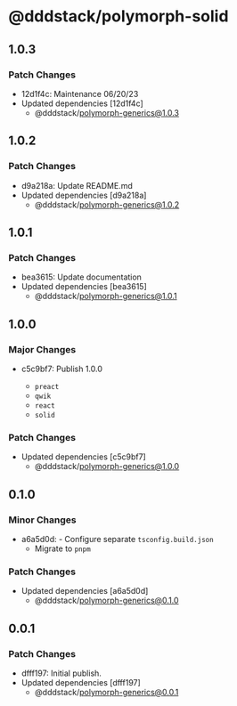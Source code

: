 # @dddstack/polymorph-solid

## 1.0.3

### Patch Changes

- 12d1f4c: Maintenance 06/20/23
- Updated dependencies [12d1f4c]
  - @dddstack/polymorph-generics@1.0.3

## 1.0.2

### Patch Changes

- d9a218a: Update README.md
- Updated dependencies [d9a218a]
  - @dddstack/polymorph-generics@1.0.2

## 1.0.1

### Patch Changes

- bea3615: Update documentation
- Updated dependencies [bea3615]
  - @dddstack/polymorph-generics@1.0.1

## 1.0.0

### Major Changes

- c5c9bf7: Publish 1.0.0

  - `preact`
  - `qwik`
  - `react`
  - `solid`

### Patch Changes

- Updated dependencies [c5c9bf7]
  - @dddstack/polymorph-generics@1.0.0

## 0.1.0

### Minor Changes

- a6a5d0d: - Configure separate `tsconfig.build.json`
  - Migrate to `pnpm`

### Patch Changes

- Updated dependencies [a6a5d0d]
  - @dddstack/polymorph-generics@0.1.0

## 0.0.1

### Patch Changes

- dfff197: Initial publish.
- Updated dependencies [dfff197]
  - @dddstack/polymorph-generics@0.0.1
